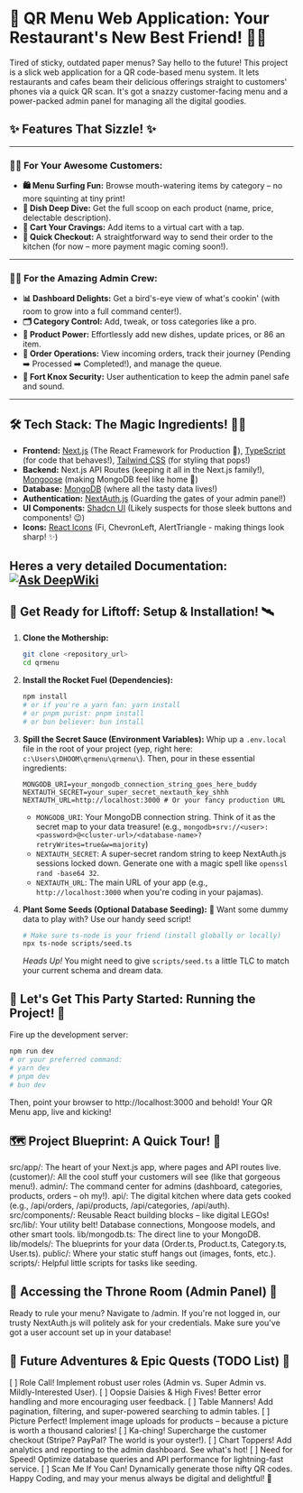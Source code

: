 # 🚀 QR Menu Web Application: Your Restaurant's New Best Friend! 🍔📲

Tired of sticky, outdated paper menus? Say hello to the future! This project is a slick web application for a QR code-based menu system. It lets restaurants and cafes beam their delicious offerings straight to customers' phones via a quick QR scan. It's got a snazzy customer-facing menu and a power-packed admin panel for managing all the digital goodies.

## ✨ Features That Sizzle! ✨

---

### 🙋‍♂️ For Your Awesome Customers:

* **🛍️ Menu Surfing Fun:** Browse mouth-watering items by category – no more squinting at tiny print!
* **🧐 Dish Deep Dive:** Get the full scoop on each product (name, price, delectable description).
* **🛒 Cart Your Cravings:** Add items to a virtual cart with a tap.
* **💸 Quick Checkout:** A straightforward way to send their order to the kitchen (for now – more payment magic coming soon!).

---

### 🧑‍🍳 For the Amazing Admin Crew:

* **📊 Dashboard Delights:** Get a bird's-eye view of what's cookin' (with room to grow into a full command center!).
* **🗂️ Category Control:** Add, tweak, or toss categories like a pro.
* **🍔 Product Power:** Effortlessly add new dishes, update prices, or 86 an item.
* **🧾 Order Operations:** View incoming orders, track their journey (Pending ➡️ Processed ➡️ Completed!), and manage the queue.
* **🔑 Fort Knox Security:** User authentication to keep the admin panel safe and sound.

---

## 🛠️ Tech Stack: The Magic Ingredients! 🧙‍♂️

* **Frontend:** [Next.js](https://nextjs.org/) (The React Framework for Production 🚀), [TypeScript](https://www.typescriptlang.org/) (for code that behaves!), [Tailwind CSS](https://tailwindcss.com/) (for styling that pops!)
* **Backend:** Next.js API Routes (keeping it all in the Next.js family!), [Mongoose](https://mongoosejs.com/) (making MongoDB feel like home 🏡)
* **Database:** [MongoDB](https://www.mongodb.com/) (where all the tasty data lives!)
* **Authentication:** [NextAuth.js](https://next-auth.js.org/) (Guarding the gates of your admin panel!)
* **UI Components:** [Shadcn UI](https://ui.shadcn.com/) (Likely suspects for those sleek buttons and components! 😉)
* **Icons:** [React Icons](https://react-icons.github.io/react-icons/) (Fi, ChevronLeft, AlertTriangle - making things look sharp! ✨)

Heres a very detailed Documentation:
[![Ask DeepWiki](https://deepwiki.com/badge.svg)](https://deepwiki.com/vadhh/menuweb)
---

## 🚀 Get Ready for Liftoff: Setup & Installation! 🛰️

1.  **Clone the Mothership:**
    ```bash
    git clone <repository_url>
    cd qrmenu
    ```

2.  **Install the Rocket Fuel (Dependencies):**
    ```bash
    npm install
    # or if you're a yarn fan: yarn install
    # or pnpm purist: pnpm install
    # or bun believer: bun install
    ```

3.  **Spill the Secret Sauce (Environment Variables):**
    Whip up a `.env.local` file in the root of your project (yep, right here: `c:\Users\DHOOM\qrmenu\qrmenu\`). Then, pour in these essential ingredients:

    ```env
    MONGODB_URI=your_mongodb_connection_string_goes_here_buddy
    NEXTAUTH_SECRET=your_super_secret_nextauth_key_shhh
    NEXTAUTH_URL=http://localhost:3000 # Or your fancy production URL
    ```
    * `MONGODB_URI`: Your MongoDB connection string. Think of it as the secret map to your data treasure! (e.g., `mongodb+srv://<user>:<password>@<cluster-url>/<database-name>?retryWrites=true&w=majority`)
    * `NEXTAUTH_SECRET`: A super-secret random string to keep NextAuth.js sessions locked down. Generate one with a magic spell like `openssl rand -base64 32`.
    * `NEXTAUTH_URL`: The main URL of your app (e.g., `http://localhost:3000` when you're coding in your pajamas).

4.  **Plant Some Seeds (Optional Database Seeding):** 🌱
    Want some dummy data to play with? Use our handy seed script!
    ```bash
    # Make sure ts-node is your friend (install globally or locally)
    npx ts-node scripts/seed.ts
    ```
    *Heads Up!* You might need to give `scripts/seed.ts` a little TLC to match your current schema and dream data.


## 🎉 Let's Get This Party Started: Running the Project! 🥳

Fire up the development server:

```bash
npm run dev
# or your preferred command:
# yarn dev
# pnpm dev
# bun dev
```
Then, point your browser to http://localhost:3000 and behold! Your QR Menu app, live and kicking!

## 🗺️ Project Blueprint: A Quick Tour! 🧭

src/app/: The heart of your Next.js app, where pages and API routes live.
(customer)/: All the cool stuff your customers will see (like that gorgeous menu!).
admin/: The command center for admins (dashboard, categories, products, orders – oh my!).
api/: The digital kitchen where data gets cooked (e.g., /api/orders, /api/products, /api/categories, /api/auth).
src/components/: Reusable React building blocks – like digital LEGOs!
src/lib/: Your utility belt! Database connections, Mongoose models, and other smart tools.
lib/mongodb.ts: The direct line to your MongoDB.
lib/models/: The blueprints for your data (Order.ts, Product.ts, Category.ts, User.ts).
public/: Where your static stuff hangs out (images, fonts, etc.).
scripts/: Helpful little scripts for tasks like seeding.

## 👑 Accessing the Throne Room (Admin Panel) 🏰
Ready to rule your menu? Navigate to /admin. If you're not logged in, our trusty NextAuth.js will politely ask for your credentials. Make sure you've got a user account set up in your database!

## 🚧 Future Adventures & Epic Quests (TODO List) 📜

[ ] Role Call! Implement robust user roles (Admin vs. Super Admin vs. Mildly-Interested User).
[ ] Oopsie Daisies & High Fives! Better error handling and more encouraging user feedback.
[ ] Table Manners! Add pagination, filtering, and super-powered searching to admin tables.
[ ] Picture Perfect! Implement image uploads for products – because a picture is worth a thousand calories!
[ ] Ka-ching! Supercharge the customer checkout (Stripe? PayPal? The world is your oyster!).
[ ] Chart Toppers! Add analytics and reporting to the admin dashboard. See what's hot!
[ ] Need for Speed! Optimize database queries and API performance for lightning-fast service.
[ ] Scan Me If You Can! Dynamically generate those nifty QR codes.
Happy Coding, and may your menus always be digital and delightful! 🎉

